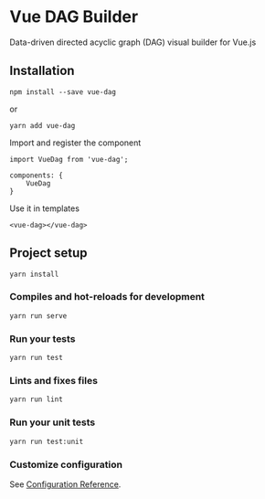 # Vue DAG Builder

Data-driven directed acyclic graph (DAG) visual builder for Vue.js


## Installation

```
npm install --save vue-dag
```
or 
```
yarn add vue-dag
```

Import and register the component
```
import VueDag from 'vue-dag';
```

```
components: {
    VueDag
}
```

Use it in templates
```
<vue-dag></vue-dag>
```


## Project setup
```
yarn install
```

### Compiles and hot-reloads for development
```
yarn run serve
```

### Run your tests
```
yarn run test
```

### Lints and fixes files
```
yarn run lint
```

### Run your unit tests
```
yarn run test:unit
```

### Customize configuration
See [Configuration Reference](https://cli.vuejs.org/config/).
